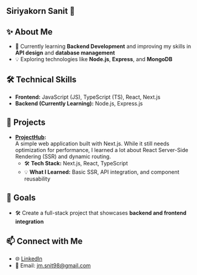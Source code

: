 ## Siriyakorn Sanit 👋

<!--
**tintinsn/tintinsn** is a ✨ _special_ ✨ repository because its `README.md` (this file) appears on your GitHub profile.

Here are some ideas to get you started:

- 🔭 I’m currently working on ...
- 🌱 I’m currently learning ...
- 👯 I’m looking to collaborate on ...
- 🤔 I’m looking for help with ...
- 💬 Ask me about ...
- 📫 How to reach me: ...
- 😄 Pronouns: ...
- ⚡ Fun fact: ...
-->

## ✨ About Me
- 🌱 Currently learning **Backend Development** and improving my skills in **API design** and **database management**
- 💡 Exploring technologies like **Node.js**, **Express**, and **MongoDB**

## 🛠️ Technical Skills
- **Frontend:** JavaScript (JS), TypeScript (TS), React, Next.js
- **Backend (Currently Learning):** Node.js, Express.js

## 📂 Projects
- **[ProjectHub](https://project-hub-7dcz.vercel.app/):**  
  A simple web application built with Next.js. While it still needs optimization for performance, I learned a lot about React Server-Side Rendering (SSR) and dynamic routing.  
  - 🛠️ **Tech Stack:** Next.js, React, TypeScript  
  - 💡 **What I Learned:** Basic SSR, API integration, and component reusability

## 🎯 Goals
- 🛠️ Create a full-stack project that showcases **backend and frontend integration**

## 📫 Connect with Me
- 🌐 [LinkedIn](www.linkedin.com/in/siriyakorn-sanit)  
- 📧 Email: jm.snit98@gmail.com 

